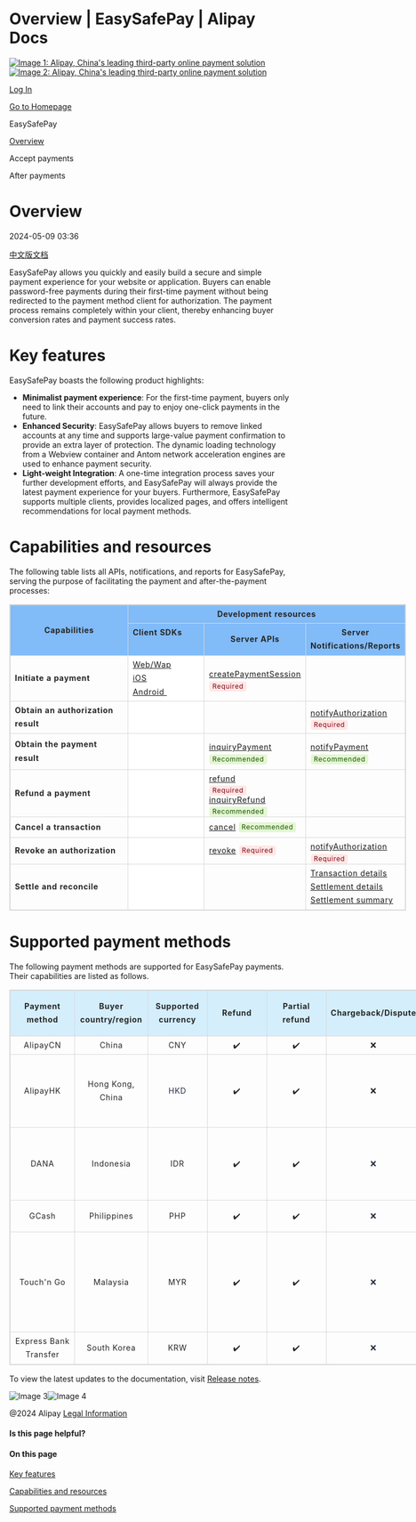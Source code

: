 Overview | EasySafePay | Alipay Docs
===============
                        

[![Image 1: Alipay, China's leading third-party online payment solution](https://ac.alipay.com/storage/2024/3/26/d66c43c0-440d-4c97-9976-f2028a2c8c5e.svg)![Image 2: Alipay, China's leading third-party online payment solution](https://ac.alipay.com/storage/2024/3/26/a48bd336-aea0-4f16-bf83-616eacbb4434.svg)](/docs/)

[Log In](https://global.alipay.com/ilogin/account_login.htm?goto=https%3A%2F%2Fglobal.alipay.com%2Fdocs%2Fac%2Feasypay_en%2Foverview_en)

[Go to Homepage](../../)

EasySafePay

[Overview](/docs/ac/easypay_en/overview_en)

Accept payments

After payments

Overview
========

2024-05-09 03:36

[中文版文档](https://global.alipay.com/docs/ac/easypay/overview)

EasySafePay allows you quickly and easily build a secure and simple payment experience for your website or application. Buyers can enable password-free payments during their first-time payment without being redirected to the payment method client for authorization. The payment process remains completely within your client, thereby enhancing buyer conversion rates and payment success rates.

Key features
============

EasySafePay boasts the following product highlights:

*   **Minimalist payment experience**: For the first-time payment, buyers only need to link their accounts and pay to enjoy one-click payments in the future.
*   **Enhanced Security**: EasySafePay allows buyers to remove linked accounts at any time and supports large-value payment confirmation to provide an extra layer of protection. The dynamic loading technology from a Webview container and Antom network acceleration engines are used to enhance payment security.
*   **Light-weight Integration**: A one-time integration process saves your further development efforts, and EasySafePay will always provide the latest payment experience for your buyers. Furthermore, EasySafePay supports multiple clients, provides localized pages, and offers intelligent recommendations for local payment methods.

Capabilities and resources
==========================

The following table lists all APIs, notifications, and reports for EasySafePay, serving the purpose of facilitating the payment and after-the-payment processes:

<table style="width:714px;outline:none;border-collapse:collapse;border:1px solid rgb(217, 217, 217)" class="lake-table"><colgroup><col width="227" span="1"><col width="142" span="1"><col width="176" span="1"><col width="169" span="1"></colgroup><tbody><tr style="height:33px"><td rowspan="2" colspan="1" style="background-color:rgb(129, 187, 248);vertical-align:middle;min-width:90px;font-size:14px;white-space:normal;overflow-wrap:break-word;border:1px solid rgb(217, 217, 217);padding:4px 8px;cursor:default"><p data-lake-id="12e1683437781db1959313785ae2a244" style="text-align:center;font-size:14px;color:rgb(38, 38, 38);line-height:1.74;letter-spacing:0.05em;outline-style:none;overflow-wrap:break-word;margin-top:0px;margin-bottom:0px"><strong><span>Capabilities</span></strong></p></td><td rowspan="1" colspan="3" style="text-align:center;vertical-align:middle;background-color:rgb(129, 187, 248);color:rgba(4, 15, 36, 0.85);min-width:90px;font-size:14px;white-space:normal;overflow-wrap:break-word;border:1px solid rgb(217, 217, 217);padding:4px 8px;cursor:default"><p data-lake-id="a20d224c568e48b9d67847a2c66a8c01_p_0" style="font-size:14px;color:rgb(38, 38, 38);line-height:1.74;letter-spacing:0.05em;outline-style:none;overflow-wrap:break-word;margin-top:0px;margin-bottom:0px"><strong>Development resources</strong></p></td></tr><tr style="height:33px"><td rowspan="1" style="vertical-align:top;background-color:rgb(129, 187, 248);color:rgba(4, 15, 36, 0.85);min-width:90px;font-size:14px;white-space:normal;overflow-wrap:break-word;border:1px solid rgb(217, 217, 217);padding:4px 8px;cursor:default"><p data-lake-id="a20d224c568e48b9d67847a2c66a8c01_p_0" style="font-size:14px;color:rgb(38, 38, 38);line-height:1.74;letter-spacing:0.05em;outline-style:none;overflow-wrap:break-word;margin-top:0px;margin-bottom:0px"><strong>Client SDKs</strong></p></td><td style="background-color:rgb(129, 187, 248);min-width:90px;font-size:14px;white-space:normal;overflow-wrap:break-word;border:1px solid rgb(217, 217, 217);padding:4px 8px;cursor:default"><p data-lake-id="41345a0a42b3be460ac1c82287e2ac71" style="text-align:center;font-size:14px;color:rgb(38, 38, 38);line-height:1.74;letter-spacing:0.05em;outline-style:none;overflow-wrap:break-word;margin-top:0px;margin-bottom:0px"><strong><span>Server APIs</span></strong></p></td><td style="background-color:rgb(129, 187, 248);min-width:90px;font-size:14px;white-space:normal;overflow-wrap:break-word;border:1px solid rgb(217, 217, 217);padding:4px 8px;cursor:default"><p data-lake-id="a4d4c4b124a2f0f5e29db1d4c1d80c3e" style="text-align:center;font-size:14px;color:rgb(38, 38, 38);line-height:1.74;letter-spacing:0.05em;outline-style:none;overflow-wrap:break-word;margin-top:0px;margin-bottom:0px"><strong>Server</strong> <strong><span>Notifications/Reports</span></strong></p></td></tr><tr style="height:33px"><td style="min-width:90px;font-size:14px;white-space:normal;overflow-wrap:break-word;border:1px solid rgb(217, 217, 217);padding:4px 8px;cursor:default"><p data-lake-id="773b3f5d71072f2498282c4b46d2f4a7" style="font-size:14px;color:rgb(38, 38, 38);line-height:1.74;letter-spacing:0.05em;outline-style:none;overflow-wrap:break-word;margin-top:0px;margin-bottom:0px"><strong><span class="lake-fontsize-11" data-mce-style="font-size: 11px" style="font-size:14px">Initiate a payment</span></strong></p></td><td rowspan="1" style="vertical-align:top;background-color:rgb(255, 255, 255);color:rgba(4, 15, 36, 0.85);min-width:90px;font-size:14px;white-space:normal;overflow-wrap:break-word;border:1px solid rgb(217, 217, 217);padding:4px 8px;cursor:default"><p data-lake-id="f66c103f379d3449a7efc8e27aa50366" style="font-size:14px;color:rgb(38, 38, 38);line-height:1.74;letter-spacing:0.05em;outline-style:none;overflow-wrap:break-word;margin-top:0px;margin-bottom:0px"><a href="WW" target="_blank">Web/Wap</a></p><p data-lake-id="3dd3210ce861a5c1ead57c9f447a64de" style="font-size:14px;color:rgb(38, 38, 38);line-height:1.74;letter-spacing:0.05em;outline-style:none;overflow-wrap:break-word;margin-top:0px;margin-bottom:0px"><a href="ios" target="_blank">iOS</a></p><p data-lake-id="21da548d6fa92b4828c53b886691a4e0" style="font-size:14px;color:rgb(38, 38, 38);line-height:1.74;letter-spacing:0.05em;outline-style:none;overflow-wrap:break-word;margin-top:0px;margin-bottom:0px"><a href="android" target="_blank">Android&nbsp;</a><span style="background-color:#FADB14"><strong><br></strong></span></p></td><td style="min-width:90px;font-size:14px;white-space:normal;overflow-wrap:break-word;border:1px solid rgb(217, 217, 217);padding:4px 8px;cursor:default"><p data-lake-id="83fe51fdca98eb9eedc3357938decf7e" style="font-size:14px;color:rgb(38, 38, 38);line-height:1.74;letter-spacing:0.05em;outline-style:none;overflow-wrap:break-word;margin-top:0px;margin-bottom:0px"><a href="https://global.alipay.com/docs/ac/ams/createpaymentsession_easypay" target="_blank"><span class="lake-fontsize-11" data-mce-style="font-size: 11px" style="font-size:14px">createPaymentSession</span></a></p><p data-lake-id="65fa44a50436c111804ce2b7d6fe8883" style="font-size:14px;color:rgb(38, 38, 38);line-height:1.74;letter-spacing:0.05em;outline-style:none;overflow-wrap:break-word;margin-top:0px;margin-bottom:0px"><span class="lake-fontsize-11" data-mce-style="font-size: 11px" style="font-size:14px"><span data-card-type="inline" data-lake-card="label" contenteditable="false"><span class="lake-card-label-container" style="background:rgb(255, 232, 230);color:rgb(130, 0, 20);opacity:1;font-weight:400;font-size:12px;overflow:hidden;max-width:200px;display:inline-block;white-space:nowrap;margin-bottom:-4px;border-radius:4px;border:none;padding:2px 5px;text-overflow:ellipsis;line-height:14px;margin-left:1px;margin-right:1px">Required</span></span></span></p></td><td style="min-width:90px;font-size:14px;white-space:normal;overflow-wrap:break-word;border:1px solid rgb(217, 217, 217);padding:4px 8px;cursor:default"></td></tr><tr style="height:33px"><td style="min-width:90px;font-size:14px;white-space:normal;overflow-wrap:break-word;border:1px solid rgb(217, 217, 217);padding:4px 8px;cursor:default"><p data-lake-id="595da9c4ff046b7d64962a5060e80566" style="font-size:14px;color:rgb(38, 38, 38);line-height:1.74;letter-spacing:0.05em;outline-style:none;overflow-wrap:break-word;margin-top:0px;margin-bottom:0px"><strong><span class="lake-fontsize-11" data-mce-style="font-size: 11px" style="font-size:14px">Obtain an authorization result</span></strong></p></td><td rowspan="1" style="vertical-align:top;background-color:rgb(255, 255, 255);color:rgba(4, 15, 36, 0.85);min-width:90px;font-size:14px;white-space:normal;overflow-wrap:break-word;border:1px solid rgb(217, 217, 217);padding:4px 8px;cursor:default"></td><td style="min-width:90px;font-size:14px;white-space:normal;overflow-wrap:break-word;border:1px solid rgb(217, 217, 217);padding:4px 8px;cursor:default"></td><td style="min-width:90px;font-size:14px;white-space:normal;overflow-wrap:break-word;border:1px solid rgb(217, 217, 217);padding:4px 8px;cursor:default"><p data-lake-id="fde50fc989ac08594a9a0e07352e3e93" style="font-size:14px;color:rgb(38, 38, 38);line-height:1.74;letter-spacing:0.05em;outline-style:none;overflow-wrap:break-word;margin-top:0px;margin-bottom:0px"><a href="https://global.alipay.com/docs/ac/ams/notifyauth" target="_blank"><span>notifyAuthorization</span></a>&nbsp;</p><p data-lake-id="956802597ceb57cf4aa1339fd013b759" style="font-size:14px;color:rgb(38, 38, 38);line-height:1.74;letter-spacing:0.05em;outline-style:none;overflow-wrap:break-word;margin-top:0px;margin-bottom:0px"><span data-card-type="inline" data-lake-card="label" contenteditable="false"><span class="lake-card-label-container" style="background:rgb(255, 232, 230);color:rgb(130, 0, 20);opacity:1;font-weight:400;font-size:12px;overflow:hidden;max-width:200px;display:inline-block;white-space:nowrap;margin-bottom:-4px;border-radius:4px;border:none;padding:2px 5px;text-overflow:ellipsis;line-height:14px;margin-left:1px;margin-right:1px">Required</span></span></p></td></tr><tr style="height:65px"><td style="min-width:90px;font-size:14px;white-space:normal;overflow-wrap:break-word;border:1px solid rgb(217, 217, 217);padding:4px 8px;cursor:default"><p data-lake-id="6bbea7f603dd73c35dfaf3675b814055" style="font-size:14px;color:rgb(38, 38, 38);line-height:1.74;letter-spacing:0.05em;outline-style:none;overflow-wrap:break-word;margin-top:0px;margin-bottom:0px"><strong><span class="lake-fontsize-11" data-mce-style="font-size: 11px" style="font-size:14px">Obtain the payment result</span></strong></p></td><td rowspan="1" style="vertical-align:top;background-color:rgb(255, 255, 255);color:rgba(4, 15, 36, 0.85);min-width:90px;font-size:14px;white-space:normal;overflow-wrap:break-word;border:1px solid rgb(217, 217, 217);padding:4px 8px;cursor:default"></td><td style="min-width:90px;font-size:14px;white-space:normal;overflow-wrap:break-word;border:1px solid rgb(217, 217, 217);padding:4px 8px;cursor:default"><p data-lake-id="e931a838153ef9b835ce032ebeea5646" style="font-size:14px;color:rgb(38, 38, 38);line-height:1.74;letter-spacing:0.05em;outline-style:none;overflow-wrap:break-word;margin-top:0px;margin-bottom:0px"><a href="https://global.alipay.com/docs/ac/ams/paymentri_online" target="_blank"><span class="lake-fontsize-11" data-mce-style="font-size: 11px" style="font-size:14px">inquiryPayment</span></a>&nbsp;</p><p data-lake-id="beb308204a5d9eb1741e6122f09812f3" style="font-size:14px;color:rgb(38, 38, 38);line-height:1.74;letter-spacing:0.05em;outline-style:none;overflow-wrap:break-word;margin-top:0px;margin-bottom:0px"><span data-card-type="inline" data-lake-card="label" contenteditable="false"><span class="lake-card-label-container" style="background:rgb(228, 247, 210);color:rgb(19, 82, 0);opacity:1;font-weight:400;font-size:12px;overflow:hidden;max-width:200px;display:inline-block;white-space:nowrap;margin-bottom:-4px;border-radius:4px;border:none;padding:2px 5px;text-overflow:ellipsis;line-height:14px;margin-left:1px;margin-right:1px">Recommended</span></span></p></td><td style="min-width:90px;font-size:14px;white-space:normal;overflow-wrap:break-word;border:1px solid rgb(217, 217, 217);padding:4px 8px;cursor:default"><p data-lake-id="7b199b84ae84b8338df9a19c19949a5b" style="font-size:14px;color:rgb(38, 38, 38);line-height:1.74;letter-spacing:0.05em;outline-style:none;overflow-wrap:break-word;margin-top:0px;margin-bottom:0px"><a href="https://global.alipay.com/docs/ac/ams/paymentrn_online" target="_blank"><span>notifyPayment</span></a>&nbsp;</p><p data-lake-id="552b881bff6d5bcef3e0404cbf0caebd" style="font-size:14px;color:rgb(38, 38, 38);line-height:1.74;letter-spacing:0.05em;outline-style:none;overflow-wrap:break-word;margin-top:0px;margin-bottom:0px"><span data-card-type="inline" data-lake-card="label" contenteditable="false"><span class="lake-card-label-container" style="background:rgb(228, 247, 210);color:rgb(19, 82, 0);opacity:1;font-weight:400;font-size:12px;overflow:hidden;max-width:200px;display:inline-block;white-space:nowrap;margin-bottom:-4px;border-radius:4px;border:none;padding:2px 5px;text-overflow:ellipsis;line-height:14px;margin-left:1px;margin-right:1px">Recommended</span></span></p></td></tr><tr style="height:37px"><td style="min-width:90px;font-size:14px;white-space:normal;overflow-wrap:break-word;border:1px solid rgb(217, 217, 217);padding:4px 8px;cursor:default"><p data-lake-id="1e600b552e553f70bad1cf70342bb1f6" style="font-size:14px;color:rgb(38, 38, 38);line-height:1.74;letter-spacing:0.05em;outline-style:none;overflow-wrap:break-word;margin-top:0px;margin-bottom:0px"><strong><span class="lake-fontsize-11" data-mce-style="font-size: 11px" style="font-size:14px">Refund a payment</span></strong></p></td><td rowspan="1" style="vertical-align:top;background-color:rgb(255, 255, 255);color:rgba(4, 15, 36, 0.85);min-width:90px;font-size:14px;white-space:normal;overflow-wrap:break-word;border:1px solid rgb(217, 217, 217);padding:4px 8px;cursor:default"></td><td style="min-width:90px;font-size:14px;white-space:normal;overflow-wrap:break-word;border:1px solid rgb(217, 217, 217);padding:4px 8px;cursor:default"><p data-lake-id="a05c69eee236943ad315bc8db6c54d90" style="font-size:14px;color:rgb(38, 38, 38);line-height:1.74;letter-spacing:0.05em;outline-style:none;overflow-wrap:break-word;margin-top:0px;margin-bottom:0px"><a href="https://global.alipay.com/docs/ac/ams/refund_online" target="_blank"><span class="lake-fontsize-11" data-mce-style="font-size: 11px" style="font-size:14px">refund</span></a>&nbsp;</p><p data-lake-id="4bb62a24d95c4c5bb5f169964e5f1d43" style="font-size:14px;color:rgb(38, 38, 38);line-height:1.74;letter-spacing:0.05em;outline-style:none;overflow-wrap:break-word;margin-top:0px;margin-bottom:0px"><span data-card-type="inline" data-lake-card="label" contenteditable="false"><span class="lake-card-label-container" style="background:rgb(255, 232, 230);color:rgb(130, 0, 20);opacity:1;font-weight:400;font-size:12px;overflow:hidden;max-width:200px;display:inline-block;white-space:nowrap;margin-bottom:-4px;border-radius:4px;border:none;padding:2px 5px;text-overflow:ellipsis;line-height:14px;margin-left:1px;margin-right:1px">Required</span></span></p><p data-lake-id="0658b79996b2eaaa2fb4d025dcbd0942" style="font-size:14px;color:rgb(38, 38, 38);line-height:1.74;letter-spacing:0.05em;outline-style:none;overflow-wrap:break-word;margin-top:0px;margin-bottom:0px"><a href="https://global.alipay.com/docs/ac/ams/ir_online" target="_blank"><span class="lake-fontsize-11" data-mce-style="font-size: 11px" style="font-size:14px">inquiryRefund</span></a><span data-card-type="inline" data-lake-card="label" contenteditable="false"><span class="lake-card-label-container" style="background:rgb(228, 247, 210);color:rgb(19, 82, 0);opacity:1;font-weight:400;font-size:12px;overflow:hidden;max-width:200px;display:inline-block;white-space:nowrap;margin-bottom:-4px;border-radius:4px;border:none;padding:2px 5px;text-overflow:ellipsis;line-height:14px;margin-left:1px;margin-right:1px">Recommended</span></span></p></td><td style="min-width:90px;font-size:14px;white-space:normal;overflow-wrap:break-word;border:1px solid rgb(217, 217, 217);padding:4px 8px;cursor:default"></td></tr><tr style="height:37px"><td style="min-width:90px;font-size:14px;white-space:normal;overflow-wrap:break-word;border:1px solid rgb(217, 217, 217);padding:4px 8px;cursor:default"><p data-lake-id="149680d8497dd336fab5cfa8b0af67f2" style="font-size:14px;color:rgb(38, 38, 38);line-height:1.74;letter-spacing:0.05em;outline-style:none;overflow-wrap:break-word;margin-top:0px;margin-bottom:0px"><strong><span class="lake-fontsize-11" data-mce-style="font-size: 11px" style="font-size:14px">Cancel a transaction</span></strong></p></td><td rowspan="1" style="vertical-align:top;background-color:rgb(255, 255, 255);color:rgba(4, 15, 36, 0.85);min-width:90px;font-size:14px;white-space:normal;overflow-wrap:break-word;border:1px solid rgb(217, 217, 217);padding:4px 8px;cursor:default"></td><td style="min-width:90px;font-size:14px;white-space:normal;overflow-wrap:break-word;border:1px solid rgb(217, 217, 217);padding:4px 8px;cursor:default"><p data-lake-id="9fa94782a27144a66d0a7383a149b5f6" style="font-size:14px;color:rgb(38, 38, 38);line-height:1.74;letter-spacing:0.05em;outline-style:none;overflow-wrap:break-word;margin-top:0px;margin-bottom:0px"><a href="https://global.alipay.com/docs/ac/ams/paymentc_online" target="_blank"><span class="lake-fontsize-11" data-mce-style="font-size: 11px" style="font-size:14px">cancel</span></a>&nbsp;<span data-card-type="inline" data-lake-card="label" contenteditable="false"><span class="lake-card-label-container" style="background:rgb(228, 247, 210);color:rgb(19, 82, 0);opacity:1;font-weight:400;font-size:12px;overflow:hidden;max-width:200px;display:inline-block;white-space:nowrap;margin-bottom:-4px;border-radius:4px;border:none;padding:2px 5px;text-overflow:ellipsis;line-height:14px;margin-left:1px;margin-right:1px">Recommended</span></span></p></td><td style="min-width:90px;font-size:14px;white-space:normal;overflow-wrap:break-word;border:1px solid rgb(217, 217, 217);padding:4px 8px;cursor:default"></td></tr><tr style="height:37px"><td style="min-width:90px;font-size:14px;white-space:normal;overflow-wrap:break-word;border:1px solid rgb(217, 217, 217);padding:4px 8px;cursor:default"><p data-lake-id="1db2368c96e3688e886421f320b9590d" style="font-size:14px;color:rgb(38, 38, 38);line-height:1.74;letter-spacing:0.05em;outline-style:none;overflow-wrap:break-word;margin-top:0px;margin-bottom:0px"><strong><span class="lake-fontsize-11" data-mce-style="font-size: 11px" style="font-size:14px">Revoke an authorization</span></strong></p></td><td rowspan="1" style="vertical-align:top;background-color:rgb(255, 255, 255);color:rgba(4, 15, 36, 0.85);min-width:90px;font-size:14px;white-space:normal;overflow-wrap:break-word;border:1px solid rgb(217, 217, 217);padding:4px 8px;cursor:default"></td><td style="min-width:90px;font-size:14px;white-space:normal;overflow-wrap:break-word;border:1px solid rgb(217, 217, 217);padding:4px 8px;cursor:default"><p data-lake-id="6a2a6d34b3510334cc327c9225ee4b5f" style="font-size:14px;color:rgb(38, 38, 38);line-height:1.74;letter-spacing:0.05em;outline-style:none;overflow-wrap:break-word;margin-top:0px;margin-bottom:0px"><a href="https://global.alipay.com/docs/ac/ams/authrevocation" target="_blank"><span>revoke</span></a>&nbsp;<span data-card-type="inline" data-lake-card="label" contenteditable="false"><span class="lake-card-label-container" style="background:rgb(255, 232, 230);color:rgb(130, 0, 20);opacity:1;font-weight:400;font-size:12px;overflow:hidden;max-width:200px;display:inline-block;white-space:nowrap;margin-bottom:-4px;border-radius:4px;border:none;padding:2px 5px;text-overflow:ellipsis;line-height:14px;margin-left:1px;margin-right:1px">Required</span></span></p></td><td style="min-width:90px;font-size:14px;white-space:normal;overflow-wrap:break-word;border:1px solid rgb(217, 217, 217);padding:4px 8px;cursor:default"><p data-lake-id="20fd1e170bc2a0fda4b09b204f8f4d68" style="font-size:14px;color:rgb(38, 38, 38);line-height:1.74;letter-spacing:0.05em;outline-style:none;overflow-wrap:break-word;margin-top:0px;margin-bottom:0px"><a href="https://global.alipay.com/docs/ac/ams/notifyauth" target="_blank"><span>notifyAuthorization</span></a>&nbsp;</p><p data-lake-id="0249f9a30c9ef56cfe50847a6f440aa7" style="font-size:14px;color:rgb(38, 38, 38);line-height:1.74;letter-spacing:0.05em;outline-style:none;overflow-wrap:break-word;margin-top:0px;margin-bottom:0px"><span data-card-type="inline" data-lake-card="label" contenteditable="false"><span class="lake-card-label-container" style="background:rgb(255, 232, 230);color:rgb(130, 0, 20);opacity:1;font-weight:400;font-size:12px;overflow:hidden;max-width:200px;display:inline-block;white-space:nowrap;margin-bottom:-4px;border-radius:4px;border:none;padding:2px 5px;text-overflow:ellipsis;line-height:14px;margin-left:1px;margin-right:1px">Required</span></span></p></td></tr><tr style="height:37px"><td style="min-width:90px;font-size:14px;white-space:normal;overflow-wrap:break-word;border:1px solid rgb(217, 217, 217);padding:4px 8px;cursor:default"><p data-lake-id="79f72ea791f8457841f4f7083938f730" style="font-size:14px;color:rgb(38, 38, 38);line-height:1.74;letter-spacing:0.05em;outline-style:none;overflow-wrap:break-word;margin-top:0px;margin-bottom:0px"><strong><span class="lake-fontsize-11" data-mce-style="font-size: 11px" style="font-size:14px">Settle and reconcile</span></strong></p></td><td rowspan="1" style="vertical-align:top;background-color:rgb(255, 255, 255);color:rgba(4, 15, 36, 0.85);min-width:90px;font-size:14px;white-space:normal;overflow-wrap:break-word;border:1px solid rgb(217, 217, 217);padding:4px 8px;cursor:default"></td><td style="min-width:90px;font-size:14px;white-space:normal;overflow-wrap:break-word;border:1px solid rgb(217, 217, 217);padding:4px 8px;cursor:default"></td><td style="min-width:90px;font-size:14px;white-space:normal;overflow-wrap:break-word;border:1px solid rgb(217, 217, 217);padding:4px 8px;cursor:default"><p data-lake-id="339b7830b05dd8f873178db256728b01" style="font-size:14px;color:rgb(38, 38, 38);line-height:1.74;letter-spacing:0.05em;outline-style:none;overflow-wrap:break-word;margin-top:0px;margin-bottom:0px"><a href="https://global.alipay.com/docs/ac/reconcile/transaction_details" target="_blank"><span>Transaction details</span></a></p><p data-lake-id="dcb02e5ed25d86534d699d7fe01f23e3" style="font-size:14px;color:rgb(38, 38, 38);line-height:1.74;letter-spacing:0.05em;outline-style:none;overflow-wrap:break-word;margin-top:0px;margin-bottom:0px"><a href="https://global.alipay.com/docs/ac/reconcile/settlement_details" target="_blank"><span>Settlement details</span></a></p><p data-lake-id="cf2a4a3eb56b22256591d10878504fa3" style="font-size:14px;color:rgb(38, 38, 38);line-height:1.74;letter-spacing:0.05em;outline-style:none;overflow-wrap:break-word;margin-top:0px;margin-bottom:0px"><a href="https://global.alipay.com/docs/ac/reconcile/settlement_summary" target="_blank"><span>Settlement summary</span></a></p></td></tr></tbody></table>

Supported payment methods
=========================

The following payment methods are supported for EasySafePay payments. Their capabilities are listed as follows.

<table style="width:1076px;outline:none;border-collapse:collapse;border:1px solid rgb(217, 217, 217)" class="lake-table"><colgroup><col width="178" span="1"><col width="148" span="1"><col width="103" span="1"><col width="76" span="1"><col width="92" span="1"><col width="104" span="1"><col width="120" span="1"><col width="135" span="1"><col width="120" span="1"></colgroup><tbody><tr style="height:33px"><td style="background-color:rgb(212, 238, 252);min-width:90px;font-size:14px;white-space:normal;overflow-wrap:break-word;border:1px solid rgb(217, 217, 217);padding:4px 8px;cursor:default"><p data-lake-id="fddc502cf8f762dc2a40904aa3060533" id="u48f1111c" style="text-align:center;font-size:14px;color:rgb(38, 38, 38);line-height:1.74;letter-spacing:0.05em;outline-style:none;overflow-wrap:break-word;margin-top:0px;margin-bottom:0px"><strong><span class="lake-fontsize-11" data-mce-style="font-size: 11px" style="font-size:14px">Payment method</span></strong></p></td><td style="background-color:rgb(212, 238, 252);min-width:90px;font-size:14px;white-space:normal;overflow-wrap:break-word;border:1px solid rgb(217, 217, 217);padding:4px 8px;cursor:default"><p data-lake-id="bb3b422acf9442024de5c529e18cb3bc" id="u5671c863" style="text-align:center;font-size:14px;color:rgb(38, 38, 38);line-height:1.74;letter-spacing:0.05em;outline-style:none;overflow-wrap:break-word;margin-top:0px;margin-bottom:0px"><strong><span class="lake-fontsize-11" data-mce-style="font-size: 11px" style="font-size:14px">Buyer country/region</span></strong></p></td><td style="background-color:rgb(212, 238, 252);min-width:90px;font-size:14px;white-space:normal;overflow-wrap:break-word;border:1px solid rgb(217, 217, 217);padding:4px 8px;cursor:default"><p data-lake-id="c7bac276449c7f5225662b9e11d1a754" id="ubaf39853" style="text-align:center;font-size:14px;color:rgb(38, 38, 38);line-height:1.74;letter-spacing:0.05em;outline-style:none;overflow-wrap:break-word;margin-top:0px;margin-bottom:0px"><strong><span class="lake-fontsize-11" data-mce-style="font-size: 11px" style="font-size:14px">Supported currency</span></strong></p></td><td style="background-color:rgb(212, 238, 252);min-width:90px;font-size:14px;white-space:normal;overflow-wrap:break-word;border:1px solid rgb(217, 217, 217);padding:4px 8px;cursor:default"><p data-lake-id="a3d91a0331b15f45e5fd2c0fcc4e4a63" id="ub13c9153" style="text-align:center;font-size:14px;color:rgb(38, 38, 38);line-height:1.74;letter-spacing:0.05em;outline-style:none;overflow-wrap:break-word;margin-top:0px;margin-bottom:0px"><strong><span class="lake-fontsize-11" data-mce-style="font-size: 11px" style="font-size:14px">Refund</span></strong></p></td><td style="background-color:rgb(212, 238, 252);min-width:90px;font-size:14px;white-space:normal;overflow-wrap:break-word;border:1px solid rgb(217, 217, 217);padding:4px 8px;cursor:default"><p data-lake-id="fa92c934717c66fff97a9d09b3f6f45c" id="u42a5bb39" style="text-align:center;font-size:14px;color:rgb(38, 38, 38);line-height:1.74;letter-spacing:0.05em;outline-style:none;overflow-wrap:break-word;margin-top:0px;margin-bottom:0px"><strong><span class="lake-fontsize-11" data-mce-style="font-size: 11px" style="font-size:14px">Partial refund</span></strong></p></td><td style="background-color:rgb(212, 238, 252);min-width:90px;font-size:14px;white-space:normal;overflow-wrap:break-word;border:1px solid rgb(217, 217, 217);padding:4px 8px;cursor:default"><p data-lake-id="07dea8a5930572900ce63374df93191c" style="text-align:center;font-size:14px;color:rgb(38, 38, 38);line-height:1.74;letter-spacing:0.05em;outline-style:none;overflow-wrap:break-word;margin-top:0px;margin-bottom:0px"><strong><span class="lake-fontsize-11" data-mce-style="font-size: 11px" style="font-size:14px">Chargeback/Dispute</span></strong></p></td><td style="background-color:rgb(212, 238, 252);min-width:90px;font-size:14px;white-space:normal;overflow-wrap:break-word;border:1px solid rgb(217, 217, 217);padding:4px 8px;cursor:default"><p data-lake-id="3527227528de674558f2a898010d3414" id="u61c4f1b6" style="text-align:center;font-size:14px;color:rgb(38, 38, 38);line-height:1.74;letter-spacing:0.05em;outline-style:none;overflow-wrap:break-word;margin-top:0px;margin-bottom:0px"><strong><span class="lake-fontsize-11" data-mce-style="font-size: 11px" style="font-size:14px">Minimum payment amount</span></strong></p></td><td style="background-color:rgb(212, 238, 252);min-width:90px;font-size:14px;white-space:normal;overflow-wrap:break-word;border:1px solid rgb(217, 217, 217);padding:4px 8px;cursor:default"><p data-lake-id="c13c90f6acba56488dc9ebbbb7ccb1a9" id="ufda08e19" style="text-align:center;font-size:14px;color:rgb(38, 38, 38);line-height:1.74;letter-spacing:0.05em;outline-style:none;overflow-wrap:break-word;margin-top:0px;margin-bottom:0px"><strong><span class="lake-fontsize-11" data-mce-style="font-size: 11px" style="font-size:14px">Maximum payment amount</span></strong></p></td><td style="background-color:rgb(212, 238, 252);min-width:90px;font-size:14px;white-space:normal;overflow-wrap:break-word;border:1px solid rgb(217, 217, 217);padding:4px 8px;cursor:default"><p data-lake-id="be8ca0dd6bb9f48431ff858da50fc81c" id="uf22bd6b2" style="text-align:center;font-size:14px;color:rgb(38, 38, 38);line-height:1.74;letter-spacing:0.05em;outline-style:none;overflow-wrap:break-word;margin-top:0px;margin-bottom:0px"><strong><span class="lake-fontsize-11" data-mce-style="font-size: 11px" style="font-size:14px">Refund period</span></strong></p></td></tr><tr style="height:33px"><td style="min-width:90px;font-size:14px;white-space:normal;overflow-wrap:break-word;border:1px solid rgb(217, 217, 217);padding:4px 8px;cursor:default"><p data-lake-id="ae77c21a9903c1d686f0f5ec33c51ab4" id="uca909371" style="text-align:center;font-size:14px;color:rgb(38, 38, 38);line-height:1.74;letter-spacing:0.05em;outline-style:none;overflow-wrap:break-word;margin-top:0px;margin-bottom:0px"><span class="lake-fontsize-11" data-mce-style="font-size: 11px" style="font-size:14px">AlipayCN</span></p></td><td style="min-width:90px;font-size:14px;white-space:normal;overflow-wrap:break-word;border:1px solid rgb(217, 217, 217);padding:4px 8px;cursor:default"><p data-lake-id="fc5707ea429e0a34f8a176dd304e1a5c" id="ufa800495" style="text-align:center;font-size:14px;color:rgb(38, 38, 38);line-height:1.74;letter-spacing:0.05em;outline-style:none;overflow-wrap:break-word;margin-top:0px;margin-bottom:0px"><span class="lake-fontsize-11" data-mce-style="font-size: 11px" style="font-size:14px">China</span></p></td><td style="min-width:90px;font-size:14px;white-space:normal;overflow-wrap:break-word;border:1px solid rgb(217, 217, 217);padding:4px 8px;cursor:default"><p data-lake-id="5330dd5ca8a9e1c4f356e978ae86694f" id="u8f5b50da" style="text-align:center;font-size:14px;color:rgb(38, 38, 38);line-height:1.74;letter-spacing:0.05em;outline-style:none;overflow-wrap:break-word;margin-top:0px;margin-bottom:0px"><span class="lake-fontsize-11" data-mce-style="font-size: 11px" style="font-size:14px">CNY</span></p></td><td style="min-width:90px;font-size:14px;white-space:normal;overflow-wrap:break-word;border:1px solid rgb(217, 217, 217);padding:4px 8px;cursor:default"><p data-lake-id="07df36c2033fbaf941019a0a747b9a90" id="u9dc127ac" style="text-align:center;font-size:14px;color:rgb(38, 38, 38);line-height:1.74;letter-spacing:0.05em;outline-style:none;overflow-wrap:break-word;margin-top:0px;margin-bottom:0px"><span class="lake-fontsize-11" data-mce-style="font-size: 11px" style="font-size:14px">✔️</span></p></td><td style="min-width:90px;font-size:14px;white-space:normal;overflow-wrap:break-word;border:1px solid rgb(217, 217, 217);padding:4px 8px;cursor:default"><p data-lake-id="735bbc2ca27e518bbb03287b4245eb7b" id="ubc308e63" style="text-align:center;font-size:14px;color:rgb(38, 38, 38);line-height:1.74;letter-spacing:0.05em;outline-style:none;overflow-wrap:break-word;margin-top:0px;margin-bottom:0px"><span class="lake-fontsize-11" data-mce-style="font-size: 11px" style="font-size:14px">✔️</span></p></td><td style="min-width:90px;font-size:14px;white-space:normal;overflow-wrap:break-word;border:1px solid rgb(217, 217, 217);padding:4px 8px;cursor:default"><p data-lake-id="1722e135c218cc4cd6f2e30703aea67a" id="u4b450c22" style="text-align:center;font-size:14px;color:rgb(38, 38, 38);line-height:1.74;letter-spacing:0.05em;outline-style:none;overflow-wrap:break-word;margin-top:0px;margin-bottom:0px"><span class="lake-fontsize-11" data-mce-style="font-size: 11px" style="font-size:14px">❌</span></p></td><td style="min-width:90px;font-size:14px;white-space:normal;overflow-wrap:break-word;border:1px solid rgb(217, 217, 217);padding:4px 8px;cursor:default"><p data-lake-id="192f0c38e97e67dc3d4568c14c82623e" id="u622c253f" style="text-align:center;font-size:14px;color:rgb(38, 38, 38);line-height:1.74;letter-spacing:0.05em;outline-style:none;overflow-wrap:break-word;margin-top:0px;margin-bottom:0px"><span class="lake-fontsize-11" data-mce-style="font-size: 11px" style="font-size:14px">0.1 CNY</span></p></td><td style="min-width:90px;font-size:14px;white-space:normal;overflow-wrap:break-word;border:1px solid rgb(217, 217, 217);padding:4px 8px;cursor:default"><p data-lake-id="39eb97bb1fbc79381c7d07ab95966372" id="u602054f0" style="text-align:center;font-size:14px;color:rgb(38, 38, 38);line-height:1.74;letter-spacing:0.05em;outline-style:none;overflow-wrap:break-word;margin-top:0px;margin-bottom:0px"><span class="lake-fontsize-11" data-mce-style="font-size: 11px" style="font-size:14px">Unlimited</span></p></td><td style="min-width:90px;font-size:14px;white-space:normal;overflow-wrap:break-word;border:1px solid rgb(217, 217, 217);padding:4px 8px;cursor:default"><p data-lake-id="54dbdf84678d559b7e13fac7317d74da" id="u34cea3d3" style="text-align:center;font-size:14px;color:rgb(38, 38, 38);line-height:1.74;letter-spacing:0.05em;outline-style:none;overflow-wrap:break-word;margin-top:0px;margin-bottom:0px"><span class="lake-fontsize-11" data-mce-style="font-size: 11px" style="font-size:14px">365 days</span></p></td></tr><tr style="height:33px"><td style="min-width:90px;font-size:14px;white-space:normal;overflow-wrap:break-word;border:1px solid rgb(217, 217, 217);padding:4px 8px;cursor:default"><p data-lake-id="1c38c259be0bf3c037e5bc0703070df4" id="u69877180" style="text-align:center;font-size:14px;color:rgb(38, 38, 38);line-height:1.74;letter-spacing:0.05em;outline-style:none;overflow-wrap:break-word;margin-top:0px;margin-bottom:0px"><span class="lake-fontsize-11" data-mce-style="font-size: 11px" style="font-size:14px">AlipayHK</span></p></td><td style="min-width:90px;font-size:14px;white-space:normal;overflow-wrap:break-word;border:1px solid rgb(217, 217, 217);padding:4px 8px;cursor:default"><p data-lake-id="5cbec05b2d97a93fd24c1bc3a56fe91b" id="u7296aa49" style="text-align:center;font-size:14px;color:rgb(38, 38, 38);line-height:1.74;letter-spacing:0.05em;outline-style:none;overflow-wrap:break-word;margin-top:0px;margin-bottom:0px"><span class="lake-fontsize-11" data-mce-style="font-size: 11px" style="font-size:14px">Hong Kong, China</span></p></td><td style="min-width:90px;font-size:14px;white-space:normal;overflow-wrap:break-word;border:1px solid rgb(217, 217, 217);padding:4px 8px;cursor:default"><p data-lake-id="86f0bdb1203dccfc3c4897e5e2a30e1a" id="uf47d37b6" style="text-align:center;font-size:14px;color:rgb(38, 38, 38);line-height:1.74;letter-spacing:0.05em;outline-style:none;overflow-wrap:break-word;margin-top:0px;margin-bottom:0px"><span class="lake-fontsize-11" style="color:rgba(4, 15, 36, 0.85);font-size:14px" data-mce-style="font-size: 11px">HKD</span></p></td><td style="min-width:90px;font-size:14px;white-space:normal;overflow-wrap:break-word;border:1px solid rgb(217, 217, 217);padding:4px 8px;cursor:default"><p data-lake-id="a24067893e7aca007ce4ff8b4ede1e3c" id="u304320cb" style="text-align:center;font-size:14px;color:rgb(38, 38, 38);line-height:1.74;letter-spacing:0.05em;outline-style:none;overflow-wrap:break-word;margin-top:0px;margin-bottom:0px"><span class="lake-fontsize-11" data-mce-style="font-size: 11px" style="font-size:14px">✔️</span></p></td><td style="min-width:90px;font-size:14px;white-space:normal;overflow-wrap:break-word;border:1px solid rgb(217, 217, 217);padding:4px 8px;cursor:default"><p data-lake-id="734b2090c87779276e39b6febcaa0e3e" id="u88bcea03" style="text-align:center;font-size:14px;color:rgb(38, 38, 38);line-height:1.74;letter-spacing:0.05em;outline-style:none;overflow-wrap:break-word;margin-top:0px;margin-bottom:0px"><span class="lake-fontsize-11" data-mce-style="font-size: 11px" style="font-size:14px">✔️</span></p></td><td style="min-width:90px;font-size:14px;white-space:normal;overflow-wrap:break-word;border:1px solid rgb(217, 217, 217);padding:4px 8px;cursor:default"><p data-lake-id="1fd97948aa46ae45a5e77ae0ef17fd28" id="u8ee9aacc" style="text-align:center;font-size:14px;color:rgb(38, 38, 38);line-height:1.74;letter-spacing:0.05em;outline-style:none;overflow-wrap:break-word;margin-top:0px;margin-bottom:0px"><span class="lake-fontsize-11" data-mce-style="font-size: 11px" style="font-size:14px">❌</span></p></td><td style="min-width:90px;font-size:14px;white-space:normal;overflow-wrap:break-word;border:1px solid rgb(217, 217, 217);padding:4px 8px;cursor:default"><p data-lake-id="00d472585823aec95f1a05691f2d73c8" id="u0b3beb7c" style="text-align:center;font-size:14px;color:rgb(38, 38, 38);line-height:1.74;letter-spacing:0.05em;outline-style:none;overflow-wrap:break-word;margin-top:0px;margin-bottom:0px"><span class="lake-fontsize-11" data-mce-style="font-size: 11px" style="font-size:14px">0.01 HKD per transaction</span></p></td><td style="min-width:90px;font-size:14px;white-space:normal;overflow-wrap:break-word;border:1px solid rgb(217, 217, 217);padding:4px 8px;cursor:default"><p data-lake-id="047778f54b08fc4d2d6e1de57a60d98d" id="u17808c35" style="text-align:center;font-size:14px;color:rgb(38, 38, 38);line-height:1.74;letter-spacing:0.05em;outline-style:none;overflow-wrap:break-word;margin-top:0px;margin-bottom:0px"><span class="lake-fontsize-11" data-mce-style="font-size: 11px" style="font-size:14px">50,000 HKD per transaction；<br></span><span class="lake-fontsize-11" data-mce-style="font-size: 11px" style="font-size:14px">200,000 HDK per year</span></p></td><td style="min-width:90px;font-size:14px;white-space:normal;overflow-wrap:break-word;border:1px solid rgb(217, 217, 217);padding:4px 8px;cursor:default"><p data-lake-id="a22f41a3f092f16518ea05c70a529e2d" id="uffc9459b" style="text-align:center;font-size:14px;color:rgb(38, 38, 38);line-height:1.74;letter-spacing:0.05em;outline-style:none;overflow-wrap:break-word;margin-top:0px;margin-bottom:0px"><span class="lake-fontsize-11" data-mce-style="font-size: 11px" style="font-size:14px">365 days</span></p></td></tr><tr style="height:33px"><td style="min-width:90px;font-size:14px;white-space:normal;overflow-wrap:break-word;border:1px solid rgb(217, 217, 217);padding:4px 8px;cursor:default"><p data-lake-id="098558bc2d4d745f15d84773f5c8979c" id="ub1a51e74" style="text-align:center;font-size:14px;color:rgb(38, 38, 38);line-height:1.74;letter-spacing:0.05em;outline-style:none;overflow-wrap:break-word;margin-top:0px;margin-bottom:0px"><span class="lake-fontsize-11" data-mce-style="font-size: 11px" style="font-size:14px">DANA</span></p></td><td style="min-width:90px;font-size:14px;white-space:normal;overflow-wrap:break-word;border:1px solid rgb(217, 217, 217);padding:4px 8px;cursor:default"><p data-lake-id="6b9bf82f5be20373313d20fed03667af" id="u314990f5" style="text-align:center;font-size:14px;color:rgb(38, 38, 38);line-height:1.74;letter-spacing:0.05em;outline-style:none;overflow-wrap:break-word;margin-top:0px;margin-bottom:0px"><span class="lake-fontsize-11" data-mce-style="font-size: 11px" style="font-size:14px">Indonesia</span></p></td><td style="min-width:90px;font-size:14px;white-space:normal;overflow-wrap:break-word;border:1px solid rgb(217, 217, 217);padding:4px 8px;cursor:default"><p data-lake-id="006bc929a1f5eca24d04c6b0403a21fc" id="u51e2b537" style="text-align:center;font-size:14px;color:rgb(38, 38, 38);line-height:1.74;letter-spacing:0.05em;outline-style:none;overflow-wrap:break-word;margin-top:0px;margin-bottom:0px"><span class="lake-fontsize-11" data-mce-style="font-size: 11px" style="font-size:14px">IDR</span></p></td><td style="min-width:90px;font-size:14px;white-space:normal;overflow-wrap:break-word;border:1px solid rgb(217, 217, 217);padding:4px 8px;cursor:default"><p data-lake-id="53eb2fdfc2120d2883c766fc7de3d00c" id="u97c42ddf" style="text-align:center;font-size:14px;color:rgb(38, 38, 38);line-height:1.74;letter-spacing:0.05em;outline-style:none;overflow-wrap:break-word;margin-top:0px;margin-bottom:0px"><span class="lake-fontsize-11" data-mce-style="font-size: 11px" style="font-size:14px">✔️</span></p></td><td style="min-width:90px;font-size:14px;white-space:normal;overflow-wrap:break-word;border:1px solid rgb(217, 217, 217);padding:4px 8px;cursor:default"><p data-lake-id="db216dedd3db3756b7436cdd1af8eb3d" id="u6dabfa59" style="text-align:center;font-size:14px;color:rgb(38, 38, 38);line-height:1.74;letter-spacing:0.05em;outline-style:none;overflow-wrap:break-word;margin-top:0px;margin-bottom:0px"><span class="lake-fontsize-11" data-mce-style="font-size: 11px" style="font-size:14px">✔️</span></p></td><td style="min-width:90px;font-size:14px;white-space:normal;overflow-wrap:break-word;border:1px solid rgb(217, 217, 217);padding:4px 8px;cursor:default"><p data-lake-id="7b3c91ac390f97dfb94b80bc518aa9ad" id="u8ae40d49" style="text-align:center;font-size:14px;color:rgb(38, 38, 38);line-height:1.74;letter-spacing:0.05em;outline-style:none;overflow-wrap:break-word;margin-top:0px;margin-bottom:0px"><span class="lake-fontsize-11" style="color:rgba(4, 15, 36, 0.85);font-size:14px" data-mce-style="font-size: 11px">❌</span></p></td><td style="min-width:90px;font-size:14px;white-space:normal;overflow-wrap:break-word;border:1px solid rgb(217, 217, 217);padding:4px 8px;cursor:default"><p data-lake-id="0518ffd2de1b7272e37016dd9fabf783" id="uc1eadf30" style="text-align:center;font-size:14px;color:rgb(38, 38, 38);line-height:1.74;letter-spacing:0.05em;outline-style:none;overflow-wrap:break-word;margin-top:0px;margin-bottom:0px"><span class="lake-fontsize-11" data-mce-style="font-size: 11px" style="font-size:14px">300 IDR</span></p></td><td style="min-width:90px;font-size:14px;white-space:normal;overflow-wrap:break-word;border:1px solid rgb(217, 217, 217);padding:4px 8px;cursor:default"><p data-lake-id="de4ed75049ccdf4f8bd9ea03ec70c91c" id="ub91b2fd0" style="text-align:center;font-size:14px;color:rgb(38, 38, 38);line-height:1.74;letter-spacing:0.05em;outline-style:none;overflow-wrap:break-word;margin-top:0px;margin-bottom:0px"><span class="lake-fontsize-11" data-mce-style="font-size: 11px" style="font-size:14px">10,000,000 IDR per transaction; 2</span><span class="lake-fontsize-11" data-mce-style="font-size: 11px" style="font-size:14px">0,000,000 IDR per day</span></p></td><td style="min-width:90px;font-size:14px;white-space:normal;overflow-wrap:break-word;border:1px solid rgb(217, 217, 217);padding:4px 8px;cursor:default"><p data-lake-id="4001e3e84a9be08ac3df0a92de94efda" id="ueb56e4bf" style="text-align:center;font-size:14px;color:rgb(38, 38, 38);line-height:1.74;letter-spacing:0.05em;outline-style:none;overflow-wrap:break-word;margin-top:0px;margin-bottom:0px"><span class="lake-fontsize-11" data-mce-style="font-size: 11px" style="font-size:14px">365 days</span></p></td></tr><tr style="height:33px"><td style="min-width:90px;font-size:14px;white-space:normal;overflow-wrap:break-word;border:1px solid rgb(217, 217, 217);padding:4px 8px;cursor:default"><p data-lake-id="9f8b9f1b0f6dcd580db4db102bb66731" id="ubaa553eb" style="text-align:center;font-size:14px;color:rgb(38, 38, 38);line-height:1.74;letter-spacing:0.05em;outline-style:none;overflow-wrap:break-word;margin-top:0px;margin-bottom:0px"><span class="lake-fontsize-11" data-mce-style="font-size: 11px" style="font-size:14px">GCash</span></p></td><td style="min-width:90px;font-size:14px;white-space:normal;overflow-wrap:break-word;border:1px solid rgb(217, 217, 217);padding:4px 8px;cursor:default"><p data-lake-id="5a82aa85f48b215e5123cdef370fbfda" id="uc3a861d1" style="text-align:center;font-size:14px;color:rgb(38, 38, 38);line-height:1.74;letter-spacing:0.05em;outline-style:none;overflow-wrap:break-word;margin-top:0px;margin-bottom:0px"><span class="lake-fontsize-11" data-mce-style="font-size: 11px" style="font-size:14px">Philippines</span></p></td><td style="min-width:90px;font-size:14px;white-space:normal;overflow-wrap:break-word;border:1px solid rgb(217, 217, 217);padding:4px 8px;cursor:default"><p data-lake-id="b9ff7bcbc3b4f3b845d26c6806d8975c" id="u80ea7c86" style="text-align:center;font-size:14px;color:rgb(38, 38, 38);line-height:1.74;letter-spacing:0.05em;outline-style:none;overflow-wrap:break-word;margin-top:0px;margin-bottom:0px"><span class="lake-fontsize-11" data-mce-style="font-size: 11px" style="font-size:14px">PHP</span></p></td><td style="min-width:90px;font-size:14px;white-space:normal;overflow-wrap:break-word;border:1px solid rgb(217, 217, 217);padding:4px 8px;cursor:default"><p data-lake-id="8f231b14b67d63773fb90145a289cc4b" id="ud219ab1e" style="text-align:center;font-size:14px;color:rgb(38, 38, 38);line-height:1.74;letter-spacing:0.05em;outline-style:none;overflow-wrap:break-word;margin-top:0px;margin-bottom:0px"><span class="lake-fontsize-11" data-mce-style="font-size: 11px" style="font-size:14px">✔️</span></p></td><td style="min-width:90px;font-size:14px;white-space:normal;overflow-wrap:break-word;border:1px solid rgb(217, 217, 217);padding:4px 8px;cursor:default"><p data-lake-id="112f978ddfdc50286de07122791fdae8" id="u6a77175b" style="text-align:center;font-size:14px;color:rgb(38, 38, 38);line-height:1.74;letter-spacing:0.05em;outline-style:none;overflow-wrap:break-word;margin-top:0px;margin-bottom:0px"><span class="lake-fontsize-11" data-mce-style="font-size: 11px" style="font-size:14px">✔️</span></p></td><td style="min-width:90px;font-size:14px;white-space:normal;overflow-wrap:break-word;border:1px solid rgb(217, 217, 217);padding:4px 8px;cursor:default"><p data-lake-id="8d57a441771e8bd1daecee100adeed62" id="uc47d624f" style="text-align:center;font-size:14px;color:rgb(38, 38, 38);line-height:1.74;letter-spacing:0.05em;outline-style:none;overflow-wrap:break-word;margin-top:0px;margin-bottom:0px"><span class="lake-fontsize-11" style="color:rgba(4, 15, 36, 0.85);font-size:14px" data-mce-style="font-size: 11px">❌</span></p></td><td style="min-width:90px;font-size:14px;white-space:normal;overflow-wrap:break-word;border:1px solid rgb(217, 217, 217);padding:4px 8px;cursor:default"><p data-lake-id="2b9f509035a37050b913db68236b901e" id="u89c926ae" style="text-align:center;font-size:14px;color:rgb(38, 38, 38);line-height:1.74;letter-spacing:0.05em;outline-style:none;overflow-wrap:break-word;margin-top:0px;margin-bottom:0px"><span class="lake-fontsize-11" data-mce-style="font-size: 11px" style="font-size:14px">1PHP</span></p></td><td style="min-width:90px;font-size:14px;white-space:normal;overflow-wrap:break-word;border:1px solid rgb(217, 217, 217);padding:4px 8px;cursor:default"><p data-lake-id="386c063c4d9f9a39748748d9600b3e63" id="ua9edd452" style="text-align:center;font-size:14px;color:rgb(38, 38, 38);line-height:1.74;letter-spacing:0.05em;outline-style:none;overflow-wrap:break-word;margin-top:0px;margin-bottom:0px"><span class="lake-fontsize-11" data-mce-style="font-size: 11px" style="font-size:14px">100,000 PHP per day</span></p></td><td style="min-width:90px;font-size:14px;white-space:normal;overflow-wrap:break-word;border:1px solid rgb(217, 217, 217);padding:4px 8px;cursor:default"><p data-lake-id="86e8976e3b0b7412fa4484583c3f5747" id="u00d80cc2" style="text-align:center;font-size:14px;color:rgb(38, 38, 38);line-height:1.74;letter-spacing:0.05em;outline-style:none;overflow-wrap:break-word;margin-top:0px;margin-bottom:0px"><span class="lake-fontsize-11" data-mce-style="font-size: 11px" style="font-size:14px">365 days</span></p></td></tr><tr style="height:33px"><td style="min-width:90px;font-size:14px;white-space:normal;overflow-wrap:break-word;border:1px solid rgb(217, 217, 217);padding:4px 8px;cursor:default"><p data-lake-id="4c4686e473bc4861aa9f3ca081c67519" id="u68ea4ea5" style="text-align:center;font-size:14px;color:rgb(38, 38, 38);line-height:1.74;letter-spacing:0.05em;outline-style:none;overflow-wrap:break-word;margin-top:0px;margin-bottom:0px"><span class="lake-fontsize-11" data-mce-style="font-size: 11px" style="font-size:14px">Touch'n Go</span></p></td><td style="min-width:90px;font-size:14px;white-space:normal;overflow-wrap:break-word;border:1px solid rgb(217, 217, 217);padding:4px 8px;cursor:default"><p data-lake-id="680bed9cfd9f5ff3484d411fb4a66760" id="ued6db14a" style="text-align:center;font-size:14px;color:rgb(38, 38, 38);line-height:1.74;letter-spacing:0.05em;outline-style:none;overflow-wrap:break-word;margin-top:0px;margin-bottom:0px"><span class="lake-fontsize-11" data-mce-style="font-size: 11px" style="font-size:14px">Malaysia</span></p></td><td style="min-width:90px;font-size:14px;white-space:normal;overflow-wrap:break-word;border:1px solid rgb(217, 217, 217);padding:4px 8px;cursor:default"><p data-lake-id="ba0ccc9d27a895ec263922cbeb2d0a36" id="u73b41518" style="text-align:center;font-size:14px;color:rgb(38, 38, 38);line-height:1.74;letter-spacing:0.05em;outline-style:none;overflow-wrap:break-word;margin-top:0px;margin-bottom:0px"><span class="lake-fontsize-11" data-mce-style="font-size: 11px" style="font-size:14px">MYR</span></p></td><td style="min-width:90px;font-size:14px;white-space:normal;overflow-wrap:break-word;border:1px solid rgb(217, 217, 217);padding:4px 8px;cursor:default"><p data-lake-id="add1a93c8b0a616c7012649fb4c82ac2" id="ud26c269f" style="text-align:center;font-size:14px;color:rgb(38, 38, 38);line-height:1.74;letter-spacing:0.05em;outline-style:none;overflow-wrap:break-word;margin-top:0px;margin-bottom:0px"><span class="lake-fontsize-11" data-mce-style="font-size: 11px" style="font-size:14px">✔️</span></p></td><td style="min-width:90px;font-size:14px;white-space:normal;overflow-wrap:break-word;border:1px solid rgb(217, 217, 217);padding:4px 8px;cursor:default"><p data-lake-id="daa55a91aa4a2785b5d48b37048bd088" id="uca67a502" style="text-align:center;font-size:14px;color:rgb(38, 38, 38);line-height:1.74;letter-spacing:0.05em;outline-style:none;overflow-wrap:break-word;margin-top:0px;margin-bottom:0px"><span class="lake-fontsize-11" data-mce-style="font-size: 11px" style="font-size:14px">✔️</span></p></td><td style="min-width:90px;font-size:14px;white-space:normal;overflow-wrap:break-word;border:1px solid rgb(217, 217, 217);padding:4px 8px;cursor:default"><p data-lake-id="794be12719ed9f8f8cad791adaf2a022" id="u90285b87" style="text-align:center;font-size:14px;color:rgb(38, 38, 38);line-height:1.74;letter-spacing:0.05em;outline-style:none;overflow-wrap:break-word;margin-top:0px;margin-bottom:0px"><span class="lake-fontsize-11" style="color:rgba(4, 15, 36, 0.85);font-size:14px" data-mce-style="font-size: 11px">❌</span></p></td><td style="min-width:90px;font-size:14px;white-space:normal;overflow-wrap:break-word;border:1px solid rgb(217, 217, 217);padding:4px 8px;cursor:default"><p data-lake-id="988fbdcd81e969e131d44c513f97be3b" id="u5d26533c" style="text-align:center;font-size:14px;color:rgb(38, 38, 38);line-height:1.74;letter-spacing:0.05em;outline-style:none;overflow-wrap:break-word;margin-top:0px;margin-bottom:0px"><span class="lake-fontsize-11" data-mce-style="font-size: 11px" style="font-size:14px">0.05 MYR</span></p></td><td style="min-width:90px;font-size:14px;white-space:normal;overflow-wrap:break-word;border:1px solid rgb(217, 217, 217);padding:4px 8px;cursor:default"><p data-lake-id="e33a0f4731a0b2c8432fe84503e1e611" id="u2a58e876" style="text-align:center;font-size:14px;color:rgb(38, 38, 38);line-height:1.74;letter-spacing:0.05em;outline-style:none;overflow-wrap:break-word;margin-top:0px;margin-bottom:0px"><span class="lake-fontsize-11" data-mce-style="font-size: 11px" style="font-size:14px">20,000 MYR per transaction;</span></p><p data-lake-id="5fd2b09b0b59fee03e3d1d100399363f" id="u45136ac9" style="text-align:center;font-size:14px;color:rgb(38, 38, 38);line-height:1.74;letter-spacing:0.05em;outline-style:none;overflow-wrap:break-word;margin-top:0px;margin-bottom:0px"><span class="lake-fontsize-11" data-mce-style="font-size: 11px" style="font-size:14px">25,000 MYR per month</span><span class="lake-fontsize-11" data-mce-style="font-size: 11px" style="font-size:14px">;</span></p><p data-lake-id="394673cf4475686b4641e3f2be123c49" id="u48ce489e" style="text-align:center;font-size:14px;color:rgb(38, 38, 38);line-height:1.74;letter-spacing:0.05em;outline-style:none;overflow-wrap:break-word;margin-top:0px;margin-bottom:0px"><span class="lake-fontsize-11" data-mce-style="font-size: 11px" style="font-size:14px">300,000 MYR per year</span></p></td><td style="min-width:90px;font-size:14px;white-space:normal;overflow-wrap:break-word;border:1px solid rgb(217, 217, 217);padding:4px 8px;cursor:default"><p data-lake-id="101aabc1cbc894434c32addbff61b444" id="u8bd0768d" style="text-align:center;font-size:14px;color:rgb(38, 38, 38);line-height:1.74;letter-spacing:0.05em;outline-style:none;overflow-wrap:break-word;margin-top:0px;margin-bottom:0px"><span class="lake-fontsize-11" data-mce-style="font-size: 11px" style="font-size:14px">365 days</span></p></td></tr><tr style="height:33px"><td style="min-width:90px;font-size:14px;white-space:normal;overflow-wrap:break-word;border:1px solid rgb(217, 217, 217);padding:4px 8px;cursor:default"><p data-lake-id="c1325d9846fcbfa3be0829bee3b138de" id="uf9954ab2" style="text-align:center;font-size:14px;color:rgb(38, 38, 38);line-height:1.74;letter-spacing:0.05em;outline-style:none;overflow-wrap:break-word;margin-top:0px;margin-bottom:0px"><span class="lake-fontsize-11" data-mce-style="font-size: 11px" style="font-size:14px">Express Bank Transfer</span></p></td><td style="min-width:90px;font-size:14px;white-space:normal;overflow-wrap:break-word;border:1px solid rgb(217, 217, 217);padding:4px 8px;cursor:default"><p data-lake-id="216ffc4294dca29ab1b5e13f25475ac0" style="text-align:center;font-size:14px;color:rgb(38, 38, 38);line-height:1.74;letter-spacing:0.05em;outline-style:none;overflow-wrap:break-word;margin-top:0px;margin-bottom:0px"><span class="lake-fontsize-11" data-mce-style="font-size: 11px" style="font-size:14px">South Korea</span></p></td><td style="min-width:90px;font-size:14px;white-space:normal;overflow-wrap:break-word;border:1px solid rgb(217, 217, 217);padding:4px 8px;cursor:default"><p data-lake-id="fb404fc3817eec983e30d013e7d5cdb7" id="u0d65be23" style="text-align:center;font-size:14px;color:rgb(38, 38, 38);line-height:1.74;letter-spacing:0.05em;outline-style:none;overflow-wrap:break-word;margin-top:0px;margin-bottom:0px"><span class="lake-fontsize-11" data-mce-style="font-size: 11px" style="font-size:14px">KRW</span></p></td><td style="min-width:90px;font-size:14px;white-space:normal;overflow-wrap:break-word;border:1px solid rgb(217, 217, 217);padding:4px 8px;cursor:default"><p data-lake-id="d836fd48007a23351de7afc159317644" id="u6190e6b4" style="text-align:center;font-size:14px;color:rgb(38, 38, 38);line-height:1.74;letter-spacing:0.05em;outline-style:none;overflow-wrap:break-word;margin-top:0px;margin-bottom:0px"><span class="lake-fontsize-11" data-mce-style="font-size: 11px" style="font-size:14px">✔️</span></p></td><td style="min-width:90px;font-size:14px;white-space:normal;overflow-wrap:break-word;border:1px solid rgb(217, 217, 217);padding:4px 8px;cursor:default"><p data-lake-id="4cad1dea86480ed1d89723d2a30ca058" id="u7bf92de0" style="text-align:center;font-size:14px;color:rgb(38, 38, 38);line-height:1.74;letter-spacing:0.05em;outline-style:none;overflow-wrap:break-word;margin-top:0px;margin-bottom:0px"><span class="lake-fontsize-11" data-mce-style="font-size: 11px" style="font-size:14px">✔️</span></p></td><td style="min-width:90px;font-size:14px;white-space:normal;overflow-wrap:break-word;border:1px solid rgb(217, 217, 217);padding:4px 8px;cursor:default"><p data-lake-id="0ee87f6490dc8106ad9df742c7f28b4c" id="u23025125" style="text-align:center;font-size:14px;color:rgb(38, 38, 38);line-height:1.74;letter-spacing:0.05em;outline-style:none;overflow-wrap:break-word;margin-top:0px;margin-bottom:0px"><span class="lake-fontsize-11" style="color:rgba(4, 15, 36, 0.85);font-size:14px" data-mce-style="font-size: 11px">❌</span></p></td><td style="min-width:90px;font-size:14px;white-space:normal;overflow-wrap:break-word;border:1px solid rgb(217, 217, 217);padding:4px 8px;cursor:default"><p data-lake-id="03e7571e0a3d89f54d968dd46e8c561a" id="u4c29ae82" style="text-align:center;font-size:14px;color:rgb(38, 38, 38);line-height:1.74;letter-spacing:0.05em;outline-style:none;overflow-wrap:break-word;margin-top:0px;margin-bottom:0px"><span class="lake-fontsize-11" data-mce-style="font-size: 11px" style="font-size:14px">100 KRW</span></p></td><td style="min-width:90px;font-size:14px;white-space:normal;overflow-wrap:break-word;border:1px solid rgb(217, 217, 217);padding:4px 8px;cursor:default"><p data-lake-id="7756b3e894180e06bd84ee96eea95e1e" id="u61b325ef" style="text-align:center;font-size:14px;color:rgb(38, 38, 38);line-height:1.74;letter-spacing:0.05em;outline-style:none;overflow-wrap:break-word;margin-top:0px;margin-bottom:0px"><span class="lake-fontsize-11" data-mce-style="font-size: 11px" style="font-size:14px">5,000,000 KRW</span></p></td><td style="min-width:90px;font-size:14px;white-space:normal;overflow-wrap:break-word;border:1px solid rgb(217, 217, 217);padding:4px 8px;cursor:default"><p data-lake-id="d6ed257cd0cbc27e981608d1ae966b40" id="ue96a979a" style="text-align:center;font-size:14px;color:rgb(38, 38, 38);line-height:1.74;letter-spacing:0.05em;outline-style:none;overflow-wrap:break-word;margin-top:0px;margin-bottom:0px"><span class="lake-fontsize-11" data-mce-style="font-size: 11px" style="font-size:14px">180 days</span></p></td></tr></tbody></table>

To view the latest updates to the documentation, visit [Release notes](https://global.alipay.com/docs/releasenotes).

![Image 3](https://ac.alipay.com/storage/2021/5/20/19b2c126-9442-4f16-8f20-e539b1db482a.png)![Image 4](https://ac.alipay.com/storage/2021/5/20/e9f3f154-dbf0-455f-89f0-b3d4e0c14481.png)

@2024 Alipay [Legal Information](https://global.alipay.com/docs/ac/platform/membership)

#### Is this page helpful?

#### On this page

[Key features](#uugdl "Key features")

[Capabilities and resources](#Z3M39 "Capabilities and resources")

[Supported payment methods](#8LVsJ "Supported payment methods")